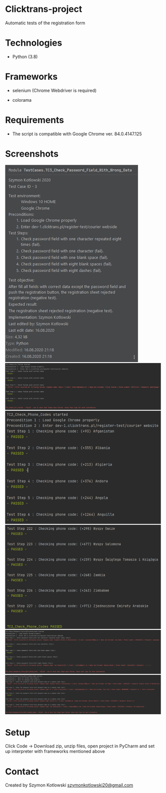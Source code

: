 # Clicktrans-project
Automatic tests of the registration form

# Technologies

- Python (3.8)

# Frameworks

- selenium (Chrome Webdriver is required)

- colorama

# Requirements

- The script is compatible with Google Chrome ver. 84.0.4147.125

# Screenshots
<img src="jpg/1.png">
<img src="jpg/2.png">
<img src="jpg/3.png">
<img src="jpg/3_1.png">
<img src="jpg/4.png">
<img src="jpg/5.png">

# Setup
Click Code -> Download zip, unzip files, open project in PyCharm and set up interpreter with frameworks mentioned above

# Contact
Created by Szymon Kotlowski szymonkotlowski20@gmail.com


